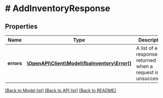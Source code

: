 # # AddInventoryResponse

## Properties

Name | Type | Description | Notes
------------ | ------------- | ------------- | -------------
**errors** | [**\OpenAPI\Client\Model\fbaInventory\Error[]**](Error.md) | A list of error responses returned when a request is unsuccessful. | [optional]

[[Back to Model list]](../../README.md#models) [[Back to API list]](../../README.md#endpoints) [[Back to README]](../../README.md)
